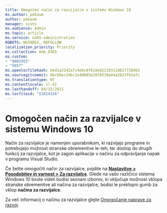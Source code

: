 ```yaml
---
title: Omogočen način za razvijalce v sistemu Windows 10
ms.author: pebaum
author: pebaum
manager: scotv
ms.audience: Admin
ms.topic: article
ms.service: o365-administration
ROBOTS: NOINDEX, NOFOLLOW
localization_priority: Priority
ms.collection: Adm_O365
ms.custom:
- "9002955"
- "5657"
ms.openlocfilehash: b4d1a2242a7c4e6c8f61de022103118827710d62
ms.sourcegitcommit: 8bc60ec34bc1e40685e3976576e04a2623f63a7c
ms.translationtype: HT
ms.contentlocale: sl-SI
ms.lasthandoff: 04/15/2021
ms.locfileid: "51814316"
---
```

# <a name="enable-developer-mode-in-windows-10"></a>Omogočen način za razvijalce v sistemu Windows 10

Način za razvijalce je namenjen uporabnikom, ki razvijajo programe in potrebujejo možnost stranske obremenitve le-teh, ter dostop do drugih funkcij za razvijalce, kot je zagon aplikacije v načinu za odpravljanje napak v programu Visual Studio.

Če želite omogočiti način za razvijalce, pojdite na **[Nastavitve > Posodobitev in varnost > Za razvijalce](ms-settings:developers?activationSource=GetHelp)**. Glede na vašo različico sistema Windows 10 boste videli bodisi seznam izborov, ki vključuje možnost vklopa stranske obremenitve ali načina za razvijalce, bodisi le preklopni gumb za vklop **načina za razvijalce**.

Za več informacij o načinu za razvijalce glejte [Omogočanje naprave za razvoj](https://docs.microsoft.com/windows/uwp/get-started/enable-your-device-for-development).
